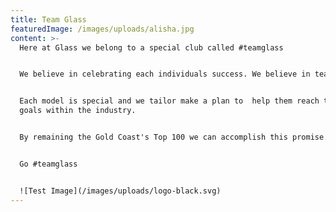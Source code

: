 ```yaml
---
title: Team Glass
featuredImage: /images/uploads/alisha.jpg
content: >-
  Here at Glass we belong to a special club called #teamglass


  We believe in celebrating each individuals success. We believe in team unity.


  Each model is special and we tailor make a plan to  help them reach their
  goals within the industry.


  By remaining the Gold Coast's Top 100 we can accomplish this promise.


  Go #teamglass


  ![Test Image](/images/uploads/logo-black.svg)
---
```


